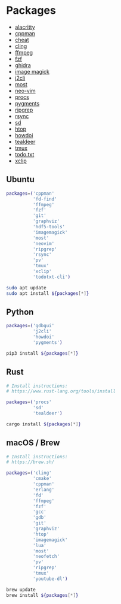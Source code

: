 # Packages
* [alacritty](https://alacritty.org/)
* [cppman](https://github.com/aitjcize/cppman)
* [cheat](https://github.com/cheat/cheat)
* [cling](https://github.com/root-project/cling)
* [ffmpeg](https://www.ffmpeg.org/)
* [fzf](https://github.com/junegunn/fzf) 
* [ghidra](https://ghidra-sre.org/)
* [image magick](https://imagemagick.org/)
* [j2cli](https://github.com/kolypto/j2cli)
* [most](https://www.cyberciti.biz/faq/unix-linux-color-man-pages-configuration/)
* [neo-vim](https://neovim.io/)
* [procs](https://github.com/dalance/procs)
* [pygments](https://pygments.org/)
* [ripgrep](https://github.com/BurntSushi/ripgrep)
* [rsync](https://rsync.samba.org/)
* [sd](https://github.com/chmln/sd)
* [htop](https://htop.dev/)
* [howdoi](https://github.com/gleitz/howdoi)
* [tealdeer](https://github.com/dbrgn/tealdeer)
* [tmux](https://github.com/tmux/tmux) 
* [todo.txt](http://todotxt.org/)
* [xclip](https://linux.die.net/man/1/xclip)

## Ubuntu
```bash
packages=('cppman'
          'fd-find'
          'ffmpeg'
          'fzf'
          'git'
          'graphviz'
          'hdf5-tools'
          'imagemagick'
          'most'
          'neovim'
          'ripgrep'
          'rsync'
          'pv'
          'tmux'
          'xclip'
          'todotxt-cli')

sudo apt update
sudo apt install ${packages[*]}
```

## Python
```bash
packages=('gdbgui'
          'j2cli'
          'howdoi'
          'pygments')

pip3 install ${packages[*]}
```

## Rust
```bash
# Install instructions:
# https://www.rust-lang.org/tools/install

packages=('procs'
          'sd'
          'tealdeer')

cargo install ${packages[*]}
```

## macOS / Brew
```bash
# Install instructions:
# https://brew.sh/

packages=('cling'
          'cmake'
          'cppman'
          'erlang'
          'fd'
          'ffmpeg'
          'fzf'
          'gcc'
          'gdb'
          'git'
          'graphviz'
          'htop'
          'imagemagick'
          'lua'
          'most'
          'neofetch'
          'pv'
          'ripgrep'
          'tmux'
          'youtube-dl')

brew update
brew install ${packages[*]}
```